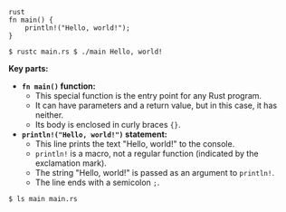 ```
rust
fn main() {
    println!("Hello, world!");
}
```

```
$ rustc main.rs $ ./main Hello, world!
```

**Key parts:**
- **`fn main()` function:**
    - This special function is the entry point for any Rust program.
    - It can have parameters and a return value, but in this case, it has neither.
    - Its body is enclosed in curly braces `{}`.
- **`println!("Hello, world!")` statement:**
    - This line prints the text "Hello, world!" to the console.
    - `println!` is a macro, not a regular function (indicated by the exclamation mark).
    - The string "Hello, world!" is passed as an argument to `println!`.
    - The line ends with a semicolon `;`.


```
$ ls main main.rs
```

